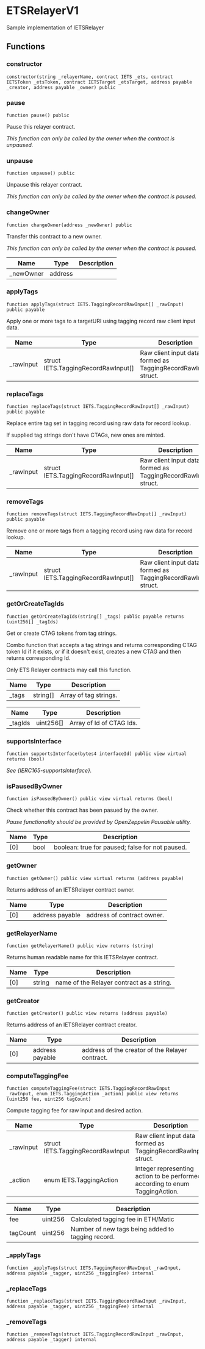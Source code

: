 # ETSRelayerV1

Sample implementation of IETSRelayer

## Functions

### constructor

```solidity
constructor(string _relayerName, contract IETS _ets, contract IETSToken _etsToken, contract IETSTarget _etsTarget, address payable _creator, address payable _owner) public
```

### pause

```solidity
function pause() public
```

Pause this relayer contract.

_This function can only be called by the owner when the contract is unpaused._

### unpause

```solidity
function unpause() public
```

Unpause this relayer contract.

_This function can only be called by the owner when the contract is paused._

### changeOwner

```solidity
function changeOwner(address _newOwner) public
```

Transfer this contract to a new owner.

_This function can only be called by the owner when the contract is paused._

| Name       | Type    | Description |
| ---------- | ------- | ----------- |
| \_newOwner | address |             |

### applyTags

```solidity
function applyTags(struct IETS.TaggingRecordRawInput[] _rawInput) public payable
```

Apply one or more tags to a targetURI using tagging record raw client input data.

| Name       | Type                                | Description                                                   |
| ---------- | ----------------------------------- | ------------------------------------------------------------- |
| \_rawInput | struct IETS.TaggingRecordRawInput[] | Raw client input data formed as TaggingRecordRawInput struct. |

### replaceTags

```solidity
function replaceTags(struct IETS.TaggingRecordRawInput[] _rawInput) public payable
```

Replace entire tag set in tagging record using raw data for record lookup.

If supplied tag strings don't have CTAGs, new ones are minted.

| Name       | Type                                | Description                                                   |
| ---------- | ----------------------------------- | ------------------------------------------------------------- |
| \_rawInput | struct IETS.TaggingRecordRawInput[] | Raw client input data formed as TaggingRecordRawInput struct. |

### removeTags

```solidity
function removeTags(struct IETS.TaggingRecordRawInput[] _rawInput) public payable
```

Remove one or more tags from a tagging record using raw data for record lookup.

| Name       | Type                                | Description                                                   |
| ---------- | ----------------------------------- | ------------------------------------------------------------- |
| \_rawInput | struct IETS.TaggingRecordRawInput[] | Raw client input data formed as TaggingRecordRawInput struct. |

### getOrCreateTagIds

```solidity
function getOrCreateTagIds(string[] _tags) public payable returns (uint256[] _tagIds)
```

Get or create CTAG tokens from tag strings.

Combo function that accepts a tag strings and returns corresponding CTAG token Id if it exists,
or if it doesn't exist, creates a new CTAG and then returns corresponding Id.

Only ETS Relayer contracts may call this function.

| Name   | Type     | Description           |
| ------ | -------- | --------------------- |
| \_tags | string[] | Array of tag strings. |

| Name     | Type      | Description              |
| -------- | --------- | ------------------------ |
| \_tagIds | uint256[] | Array of Id of CTAG Ids. |

### supportsInterface

```solidity
function supportsInterface(bytes4 interfaceId) public view virtual returns (bool)
```

_See {IERC165-supportsInterface}._

### isPausedByOwner

```solidity
function isPausedByOwner() public view virtual returns (bool)
```

Check whether this contract has been pasued by the owner.

_Pause functionality should be provided by OpenZeppelin Pausable utility._

| Name | Type | Description                                     |
| ---- | ---- | ----------------------------------------------- |
| [0]  | bool | boolean: true for paused; false for not paused. |

### getOwner

```solidity
function getOwner() public view virtual returns (address payable)
```

Returns address of an IETSRelayer contract owner.

| Name | Type            | Description                |
| ---- | --------------- | -------------------------- |
| [0]  | address payable | address of contract owner. |

### getRelayerName

```solidity
function getRelayerName() public view returns (string)
```

Returns human readable name for this IETSRelayer contract.

| Name | Type   | Description                               |
| ---- | ------ | ----------------------------------------- |
| [0]  | string | name of the Relayer contract as a string. |

### getCreator

```solidity
function getCreator() public view returns (address payable)
```

Returns address of an IETSRelayer contract creator.

| Name | Type            | Description                                     |
| ---- | --------------- | ----------------------------------------------- |
| [0]  | address payable | address of the creator of the Relayer contract. |

### computeTaggingFee

```solidity
function computeTaggingFee(struct IETS.TaggingRecordRawInput _rawInput, enum IETS.TaggingAction _action) public view returns (uint256 fee, uint256 tagCount)
```

Compute tagging fee for raw input and desired action.

| Name       | Type                              | Description                                                                  |
| ---------- | --------------------------------- | ---------------------------------------------------------------------------- |
| \_rawInput | struct IETS.TaggingRecordRawInput | Raw client input data formed as TaggingRecordRawInput struct.                |
| \_action   | enum IETS.TaggingAction           | Integer representing action to be performed according to enum TaggingAction. |

| Name     | Type    | Description                                       |
| -------- | ------- | ------------------------------------------------- |
| fee      | uint256 | Calculated tagging fee in ETH/Matic               |
| tagCount | uint256 | Number of new tags being added to tagging record. |

### \_applyTags

```solidity
function _applyTags(struct IETS.TaggingRecordRawInput _rawInput, address payable _tagger, uint256 _taggingFee) internal
```

### \_replaceTags

```solidity
function _replaceTags(struct IETS.TaggingRecordRawInput _rawInput, address payable _tagger, uint256 _taggingFee) internal
```

### \_removeTags

```solidity
function _removeTags(struct IETS.TaggingRecordRawInput _rawInput, address payable _tagger) internal
```

